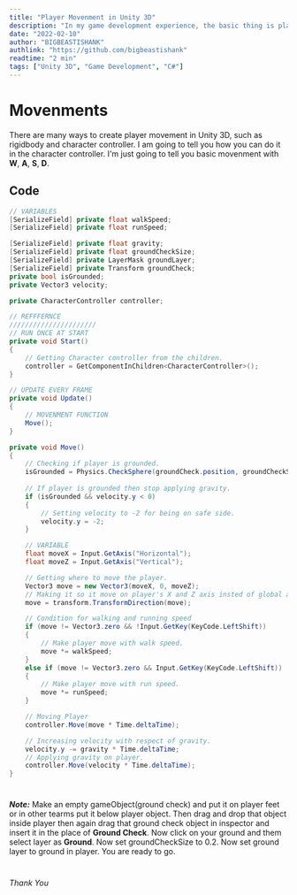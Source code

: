 ```yaml
---
title: "Player Movenment in Unity 3D"
description: "In my game development experience, the basic thing is player movement in Unity 3D. So I thought I should to teach you also. Feat: Character Controller."
date: "2022-02-10"
author: "BIGBEASTISHANK"
authlink: "https://github.com/bigbeastishank"
readtime: "2 min"
tags: ["Unity 3D", "Game Development", "C#"]
---
```


# Movenments

There are many ways to create player movement in Unity 3D, such as rigidbody and character controller. I am going to tell you how you can do it in the character controller. I'm just going to tell you basic movenment with **W**, **A**, **S**, **D**.

## Code

```cs
// VARIABLES
[SerializeField] private float walkSpeed;
[SerializeField] private float runSpeed;

[SerializeField] private float gravity;
[SerializeField] private float groundCheckSize;
[SerializeField] private LayerMask groundLayer;
[SerializeField] private Transform groundCheck;
private bool isGrounded;
private Vector3 velocity;

private CharacterController controller;

// REFFFERNCE
//////////////////////
// RUN ONCE AT START
private void Start()
{
    // Getting Character controller from the children.
    controller = GetComponentInChildren<CharacterController>();
}

// UPDATE EVERY FRAME
private void Update()
{
    // MOVENMENT FUNCTION
    Move();
}

private void Move()
{
    // Checking if player is grounded.
    isGrounded = Physics.CheckSphere(groundCheck.position, groundCheckSize, groundLayer);
    
    // If player is grounded then stop applying gravity.
    if (isGrounded && velocity.y < 0)
    {
        // Setting velocity to -2 for being on safe side.
        velocity.y = -2;
    }

    // VARIABLE
    float moveX = Input.GetAxis("Horizontal");
    float moveZ = Input.GetAxis("Vertical");

    // Getting where to move the player.
    Vector3 move = new Vector3(moveX, 0, moveZ);
    // Making it so it move on player's X and Z axis insted of global axis.
    move = transform.TransformDirection(move);

    // Condition for walking and running speed
    if (move != Vector3.zero && !Input.GetKey(KeyCode.LeftShift))
    {
        // Make player move with walk speed.
        move *= walkSpeed;
    }
    else if (move != Vector3.zero && Input.GetKey(KeyCode.LeftShift))
    {
        // Make player move with run speed.
        move *= runSpeed;
    }

    // Moving Player
    controller.Move(move * Time.deltaTime);

    // Increasing velocity with respect of gravity.
    velocity.y -= gravity * Time.deltaTime;
    // Applying gravity on player.
    controller.Move(velocity * Time.deltaTime);
}
```

#

##

###

####

#####

**_Note:_** Make an empty gameObject(ground check) and put it on player feet or in other tearms put it below player object. Then drag and drop that object inside player then again drag that ground check object in inspector and insert it in the place of **Ground Check**. Now click on your ground and them select layer as **Ground**. Now set groundCheckSize to 0.2. Now set ground layer to ground in player. You are ready to go.

#

##

###

####

#####

###### Thank You
